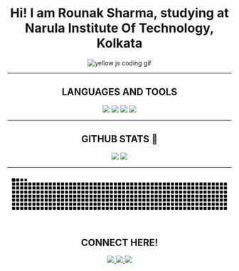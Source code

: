 <h1 align="center">Hi! I am <strong>Rounak Sharma</strong>, studying at Narula Institute Of Technology, Kolkata </h1>

<p align="center">
  <img src="https://raw.githubusercontent.com/Asad-bot07/Asad-bot07/main/assets/coding-yellow.gif" alt="yellow js coding gif" width="600"/>
</p>

---

<h2 align="center">LANGUAGES AND TOOLS</h2>

<p align="center">
  <img src="https://img.shields.io/badge/Java-ED8B00?style=flat-square&logo=java&logoColor=white" height="40"/>
  <img src="https://img.shields.io/badge/Javascript-F7DF1E?style=flat-square&logo=javascript&logoColor=black" height="40"/>
  <img src="https://img.shields.io/badge/HTML-E34F26?style=flat-square&logo=html5&logoColor=white" height="40"/>
  <img src="https://img.shields.io/badge/Python-3776AB?style=flat-square&logo=python&logoColor=white" height="40"/>
</p>

---

<h2 align="center">GITHUB STATS 🚀 </h2>

<div align="center">
  <img src="https://github-readme-stats.vercel.app/api?username=tchieraun&show_icons=true&theme=tokyonight&hide=prs,issues&border_radius=10" height="150"/>
  <img src="https://github-readme-stats.vercel.app/api/top-langs/?username=tchieraun&layout=compact&theme=tokyonight&border_radius=10" height="150"/>
</div>

---
<div align="center">
  <img src="https://github.com/tchieraun/tchieraun/blob/output/github-snake-dark.svg" alt="snake animation"/>
</div>

<h2 align="center">CONNECT HERE!</h2>

<p align="center">
  <a href="https://www.linkedin.com/in/rounak-sharma" target="_blank">
    <img src="https://img.shields.io/badge/LinkedIn-0077B5?style=for-the-badge&logo=linkedin&logoColor=white" height="60"/>
  </a>
  <a href="https://www.instagram.com/raunakkksharma" target="_blank">
    <img src="https://img.shields.io/badge/Instagram-E4405F?style=for-the-badge&logo=instagram&logoColor=white" height="60"/>
  </a>
  <a href="mailto:rounak1122004@gmail.com">
    <img src="https://img.shields.io/badge/Gmail-D14836?style=for-the-badge&logo=gmail&logoColor=white" height="60"/>
  </a>
</p>
